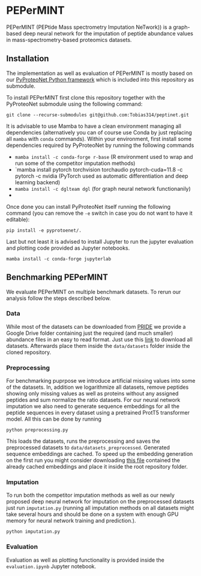 # PEPerMINT
PEPerMINT (PEPtide Mass spectrometry Imputation NeTwork)) is a graph-based deep neural network for the imputation of peptide abundance values in mass-spectrometry-based proteomics datasets.

## Installation
The implementation as well as evaluation of PEPerMINT is mostly based on our [PyProteoNet Python framework](https://github.com/Tobias314/pyproteonet) which is included into this repository as submodule.

To install PEPerMINT first clone this repository together with the PyProteoNet submodule using the following command:

`git clone --recurse-submodules git@github.com:Tobias314/peptinet.git`

It is advisable to use Mamba to have a clean environment managing all dependencies (alternatively you can of course use Conda by just replacing all `mamba` with `conda` commands).
Within your environment, first install some dependencies required by PyProteoNet by running the following commands
- `mamba install -c conda-forge r-base` (R environment used to wrap and run some of the competitor imputation methods)
 - `mamba install pytorch torchvision torchaudio pytorch-cuda=11.8 -c pytorch -c nvidia (PyTorch used as automatic differentiation and deep learning backend)
- `mamba install -c dglteam dgl` (for graph neural network functionanily)
- 
Once done you can install PyProteoNet itself running the following command (you can remove the `-e` switch in case you do not want to have it editable):

`pip install -e pyprotoenet/.`

Last but not least it is advised to install Jupyter to run the jupyter evaluation and plotting code provided as Jupyter notebooks.

`mamba install -c conda-forge jupyterlab`


## Benchmarking PEPerMINT
We evaluate PEPerMINT on multiple benchmark datasets. To rerun our analysis follow the steps described below.

### Data
While most of the datasets can be downloaded from [PRIDE](https://www.ebi.ac.uk/pride/) we provide a Google Drive folder containing just the required (and much smaller) abundance files in an easy to read format.
Just use this [link](https://drive.google.com/drive/folders/1_YDJqfC5THMlJwJUsD-6O9tWdfzsacUL?usp=sharing) to download all datasets. Afterwards place them inside the `data/datasets` folder inside the cloned repository.

### Preprocessing
For benchmarking puprpose we introduce artificial missing values into some of the datasets.
In, addition we logarithmize all datasets, remove peptides showing only missing values as well as proteins without any assigned peptides and sum normalize the ratio datasets. 
For our neural network imputation we also need to generate sequence embeddings for all the peptide sequences in every dataset using a pretrained ProtT5 transformer model.
All this can be done by running 

`python preprocessing.py`

This loads the datasets, runs the preprocessing and saves the preprocessed datasets to `data/datasets_preprocessed`. Generated sequence embeddings are cached.
To speed up the embedding generation on the first run you might consider downloading [this file](https://drive.google.com/file/d/1uEtNgq_sAdE24rp-X7c4CXeCeaEel1Aa/view?usp=sharing) contained the already cached embeddings and place it inside the root repository folder. 

### Imputation
To run both the competitor imputation methods as well as our newly proposed deep neural network for imputation on the preprocessed datasets just run `imputation.py` (running all imputation methods on all datasets might take several hours and should be done on a system with enough GPU memory for neural network training and prediction.).

`python imputation.py`

### Evaluation
Evaluation as well as plotting functionality is provided inside the `evaluation.ipynb` Jupyter notebook.
